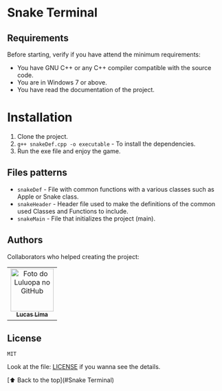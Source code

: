 # Snake Terminal

## Requirements

Before starting, verify if you have attend the minimum requirements:
* You have GNU C++ or any C++ compiler compatible with the source code.
* You are in Windows 7 or above.
* You have read the documentation of the project.

# Installation
1. Clone the project.
2. `g++ snakeDef.cpp -o executable` - To install the dependencies.
3. Run the exe file and enjoy the game.

## Files patterns
* `snakeDef` - File with common functions with a various classes such as Apple or Snake class.
* `snakeHeader` - Header file used to make the definitions of the common used Classes and Functions to include.
* `snakeMain` - File that initializes the project (main).

<!-- ## Tips
* Always format the file with `npm lint` (Choose the Prettier as default), it will make the project more organized and a better code. -->

## Authors

Collaborators who helped creating the project:

<table>
  <tr>
    <td align="center">
      <a href="https://github.com/luluopa">
        <img src="https://avatars.githubusercontent.com/u/56770452?s=400&u=8d14683220f49c2f79fe24c31d50cb893a268efe&v=4" width="100px;"alt="Foto do Luluopa no GitHub"/><br>
        <sub>
          <b>Lucas Lima</b>
        </sub>
      </a>
    </td>
  </tr>
</table>

## License

`MIT`

Look at the file: [LICENSE](LICENSE) if you wanna see the details.

[⬆ Back to the top](#Snake Terminal)<br>